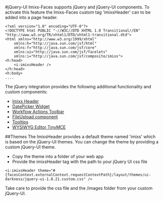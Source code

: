 #jQuery-UI
Imixs-Faces supports jQuery and jQuery-UI components.  To activate this feature the Imixs-Faces custom tag 'imixsHeader' can to be added into a page header.
 
 
	<?xml version="1.0" encoding="UTF-8"?>
	<!DOCTYPE html PUBLIC "-//W3C//DTD XHTML 1.0 Transitional//EN" 
	"http://www.w3.org/TR/xhtml1/DTD/xhtml1-transitional.dtd">
	<html xmlns="http://www.w3.org/1999/xhtml"
		xmlns:h="http://java.sun.com/jsf/html"
		xmlns:f="http://java.sun.com/jsf/core"
		xmlns:ui="http://java.sun.com/jsf/facelets"
		xmlns:i="http://java.sun.com/jsf/composite/imixs">
	<h:head>
		<i:imixsHeader />
	</h:head>
	<h:body>
	....
	
 The jQuery integration provides the following additional functionality and custom components:
 
  * [Imixs Header](./header.html)
  * [DatePicker Widget](./datepicker.html)
  * [Workflow Actions Toolbar](./workflowactions.html)
  * [FileUpload component](./fileupload.html)
  * [Tooltips](./tooltip.html)
  * [WYSIWYG Editor TinyMCE](./tinymce.html)
 

##Themes
The ImixsHeader provides a default theme named 'imixs' which is based on the jQuery-UI themes.  You can change the theme by providing a custom jQuery-UI theme.
 
   * Copy the theme into a folder of your web app
   * Provide the imixsHeader tag with the path to your jQuery UI css file

	<i:imixsHeader theme="#{facesContext.externalContext.requestContextPath}/layout/themes/ui-darkness/jquery-ui-1.8.21.custom.css" />
 
Take care to provide the css file and the /images folder from your custom jQuery-UI.
 
 